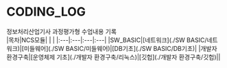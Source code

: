 # CODING_LOG
정보처리산업기사 과정평가형 수업내용 기록 <br>
|목차|NCS모듈| | |
|:---|:---|:---|:---|
|SW_BASIC|[네트워크](./SW BASIC/네트워크)|[미들웨어](./SW BASIC/미들웨어)|[DB기초](./SW BASIC/DB기초)|
|개발자 환경구축|[운영체제 기초](./개발자 환경구축/리눅스)|[깃헙](./개발자 환경구축/깃헙)||
